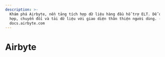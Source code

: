 ```yaml
---
description: >-
  Khám phá Airbyte, nền tảng tích hợp dữ liệu hàng đầu hỗ trợ ELT. Dễ dàng tích
  hợp, chuyển đổi và tải dữ liệu với giao diện thân thiện người dùng. -
  docs.airbyte.com
---
```


# Airbyte

